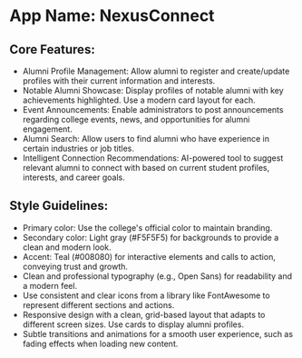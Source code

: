 # **App Name**: NexusConnect

## Core Features:

- Alumni Profile Management: Allow alumni to register and create/update profiles with their current information and interests.
- Notable Alumni Showcase: Display profiles of notable alumni with key achievements highlighted. Use a modern card layout for each.
- Event Announcements: Enable administrators to post announcements regarding college events, news, and opportunities for alumni engagement.
- Alumni Search: Allow users to find alumni who have experience in certain industries or job titles.
- Intelligent Connection Recommendations: AI-powered tool to suggest relevant alumni to connect with based on current student profiles, interests, and career goals.

## Style Guidelines:

- Primary color: Use the college's official color to maintain branding.
- Secondary color: Light gray (#F5F5F5) for backgrounds to provide a clean and modern look.
- Accent: Teal (#008080) for interactive elements and calls to action, conveying trust and growth.
- Clean and professional typography (e.g., Open Sans) for readability and a modern feel.
- Use consistent and clear icons from a library like FontAwesome to represent different sections and actions.
- Responsive design with a clean, grid-based layout that adapts to different screen sizes. Use cards to display alumni profiles.
- Subtle transitions and animations for a smooth user experience, such as fading effects when loading new content.